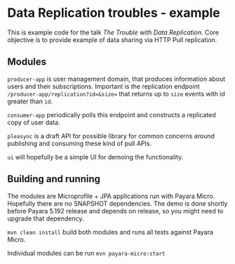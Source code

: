 # Data Replication troubles - example

This is example code for the talk _The Trouble with Data Replication_.
Core objective is to provide example of data sharing via HTTP Pull replication.


## Modules

`producer-app` is user management domain, that produces information about users and their subscriptions.
Important is the replication endpoint `/producer-app/replication?id=&size=` that returns up to `size` events with id greater than `id`.

`consumer-app` periodically polls this endpoint and constructs a replicated copy of user data.

`pleasync` is a draft API for possible library for common concerns around publishing and consuming these kind of pull APIs.

`ui` will hopefully be a simple UI for demoing the functionality.

## Building and running

The modules are Microprofile + JPA applications run with Payara Micro.
Hopefully there are no SNAPSHOT dependencies.
The demo is done shortly before Payara 5.192 release and depends on release, so you might need to upgrade that dependency.

`mvn clean install` build both modules and runs all tests against Payara Micro.

Individual modules can be run `mvn payara-micro:start`